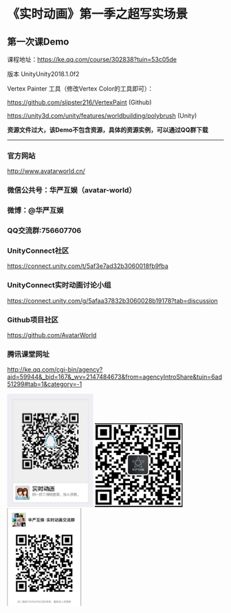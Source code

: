 # 《实时动画》第一季之超写实场景

## 第一次课Demo

课程地址：https://ke.qq.com/course/302838?tuin=53c05de

版本 UnityUnity2018.1.0f2

Vertex Painter 工具（修改Vertex Color的工具即可）： 

https://github.com/slipster216/VertexPaint (Github)

https://unity3d.com/unity/features/worldbuilding/polybrush (Unity)

**资源文件过大，该Demo不包含资源，具体的资源实例，可以通过QQ群下载**

*** 

### 官方网站

http://www.avatarworld.cn/

### 微信公共号：华严互娱（avatar-world）

### 微博：@华严互娱

### QQ交流群:756607706

### UnityConnect社区

https://connect.unity.com/t/5af3e7ad32b3060018fb9fba

### UnityConnect实时动画讨论小组

https://connect.unity.com/g/5afaa37832b3060028b19178?tab=discussion

### Github项目社区

https://github.com/AvatarWorld

### 腾讯课堂网址

http://ke.qq.com/cgi-bin/agency?aid=59944&_bid=167&_wv=2147484673&from=agencyIntroShare&tuin=6ad51299#tab=1&category=-1


![QQ Group][qq]
![WeChat][wechat]
![WeChat Group][wechatgroup]

[qq]: https://github.com/AvatarWorld/Scene_Tutorial_001/blob/master/Files/QQGroup.png "QQ Group"

[wechat]: https://github.com/AvatarWorld/Scene_Tutorial_001/blob/master/Files/WeChat001.png "公众号"

[wechatgroup]: https://github.com/AvatarWorld/Scene_Tutorial_001/blob/master/Files/WeChat_Group.png "微信群"

